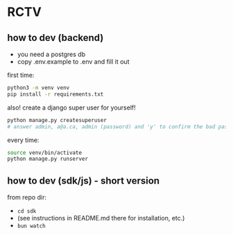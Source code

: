 # RCTV

## how to dev (backend)

- you need a postgres db
- copy .env.example to .env and fill it out

first time:
```bash
python3 -m venv venv
pip install -r requirements.txt
```

also! create a django super user for yourself!

```bash
python manage.py createsuperuser
# answer admin, a@a.ca, admin (password) and 'y' to confirm the bad password
```

every time:
```bash
source venv/bin/activate
python manage.py runserver
```

## how to dev (sdk/js) - short version

from repo dir:
- `cd sdk`
- (see instructions in README.md there for installation, etc.)
- `bun watch`
